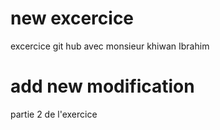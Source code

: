 # new excercice 
excercice git hub avec monsieur khiwan Ibrahim 
# add new modification  
partie 2 de l'exercice 
